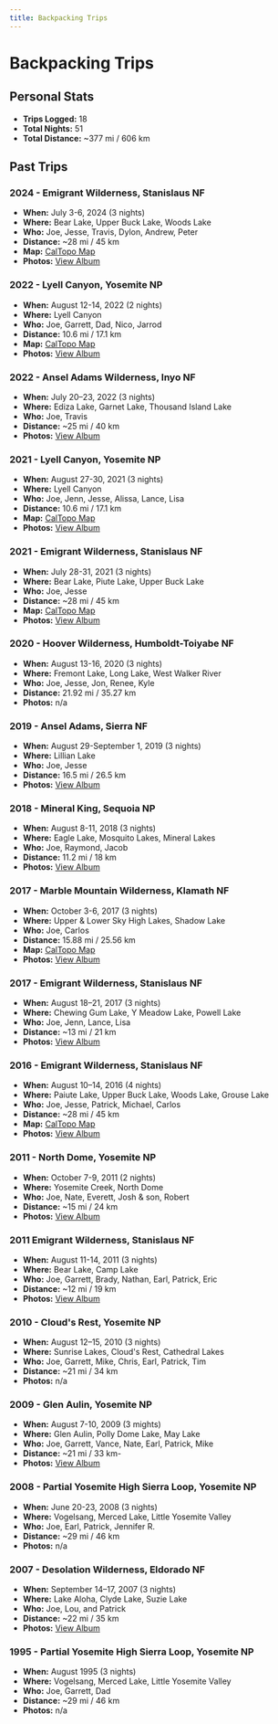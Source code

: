 ```yaml
---
title: Backpacking Trips
---
```

# Backpacking Trips

## Personal Stats

- **Trips Logged:** 18
- **Total Nights:** 51
- **Total Distance:** ~377 mi / 606 km

## Past Trips

### 2024 - Emigrant Wilderness, Stanislaus NF

- **When:** July 3-6, 2024 (3 nights)
- **Where:** Bear Lake, Upper Buck Lake, Woods Lake
- **Who:** Joe, Jesse, Travis, Dylon, Andrew, Peter
- **Distance:** ~28 mi / 45 km
- **Map:** [CalTopo Map](https://caltopo.com/m/3CES)
- **Photos:** [View Album](https://www.icloud.com/sharedalbum/#B2dG0ehgLGJ9vq4)

### 2022 - Lyell Canyon, Yosemite NP

- **When:** August 12-14, 2022 (2 nights)
- **Where:** Lyell Canyon
- **Who:** Joe, Garrett, Dad, Nico, Jarrod
- **Distance:** 10.6 mi / 17.1 km
- **Map:** [CalTopo Map](https://caltopo.com/m/Q53A)
- **Photos:** [View Album](https://www.icloud.com/sharedalbum/#B2dGlxzuqGDxywd)

### 2022 - Ansel Adams Wilderness, Inyo NF

- **When:** July 20–23, 2022 (3 nights)
- **Where:** Ediza Lake, Garnet Lake, Thousand Island Lake
- **Who:** Joe, Travis
- **Distance:** ~25 mi / 40 km
- **Photos:** [View Album](https://www.icloud.com/sharedalbum/#B2dGIcgc2GO1Nh6)

### 2021 - Lyell Canyon, Yosemite NP

- **When:** August 27-30, 2021 (3 nights)
- **Where:** Lyell Canyon
- **Who:** Joe, Jenn, Jesse, Alissa, Lance, Lisa
- **Distance:** 10.6 mi / 17.1 km
- **Map:** [CalTopo Map](https://caltopo.com/m/Q53A)
- **Photos:** [View Album](https://www.icloud.com/sharedalbum/#B2dGJDfWGG0Vhj7)

### 2021 - Emigrant Wilderness, Stanislaus NF

- **When:** July 28-31, 2021 (3 nights)
- **Where:** Bear Lake, Piute Lake, Upper Buck Lake
- **Who:** Joe, Jesse
- **Distance:** ~28 mi / 45 km
- **Map:** [CalTopo Map](https://caltopo.com/m/3CES)
- **Photos:** [View Album](https://www.icloud.com/sharedalbum/#B2d5aDWbrMlwaZ)

### 2020 - Hoover Wilderness, Humboldt-Toiyabe NF

- **When:** August 13-16, 2020 (3 nights)
- **Where:** Fremont Lake, Long Lake, West Walker River
- **Who:** Joe, Jesse, Jon, Renee, Kyle
- **Distance:** 21.92 mi / 35.27 km
- **Photos:** n/a

### 2019 - Ansel Adams, Sierra NF

- **When:** August 29-September 1, 2019 (3 nights)
- **Where:** Lillian Lake
- **Who:** Joe, Jesse
- **Distance:** 16.5 mi / 26.5 km
- **Photos:** [View Album](https://www.icloud.com/sharedalbum/#B2dJRveFpJOYfBF)

### 2018 - Mineral King, Sequoia NP

- **When:** August 8-11, 2018 (3 nights)
- **Where:** Eagle Lake, Mosquito Lakes, Mineral Lakes
- **Who:** Joe, Raymond, Jacob
- **Distance:** 11.2 mi / 18 km
- **Photos:** [View Album](https://www.icloud.com/sharedalbum/#B2dGdPblXG2Ex5T)

### 2017 - Marble Mountain Wilderness, Klamath NF

- **When:** October 3-6, 2017 (3 nights)
- **Where:** Upper & Lower Sky High Lakes, Shadow Lake
- **Who:** Joe, Carlos
- **Distance:** 15.88 mi / 25.56 km
- **Map:** [CalTopo Map](https://caltopo.com/m/12JG)
- **Photos:** [View Album](https://www.icloud.com/sharedalbum/#B2d5CmvASx4qMT)

### 2017 - Emigrant Wilderness, Stanislaus NF

- **When:** August 18–21, 2017 (3 nights)
- **Where:** Chewing Gum Lake, Y Meadow Lake, Powell Lake
- **Who:** Joe, Jenn, Lance, Lisa
- **Distance:** ~13 mi / 21 km
- **Photos:** [View Album](https://www.icloud.com/sharedalbum/#B2d5NI45M298sk)

### 2016 - Emigrant Wilderness, Stanislaus NF

- **When:** August 10–14, 2016 (4 nights)
- **Where:** Paiute Lake, Upper Buck Lake, Woods Lake, Grouse Lake
- **Who:** Joe, Jesse, Patrick, Michael, Carlos
- **Distance:** ~28 mi / 45 km
- **Map:** [CalTopo Map](https://caltopo.com/m/3CES)
- **Photos:** [View Album](https://www.icloud.com/sharedalbum/#B2d52plgjNzKRG)

### 2011 - North Dome, Yosemite NP

- **When:** October 7-9, 2011 (2 nights)
- **Where:** Yosemite Creek, North Dome
- **Who:** Joe, Nate, Everett, Josh & son, Robert
- **Distance:** ~15 mi / 24 km
- **Photos:** [View Album](https://www.icloud.com/sharedalbum/#B2d5M7GFPacFVN)

### 2011 Emigrant Wilderness, Stanislaus NF

- **When:** August 11-14, 2011 (3 nights)
- **Where:** Bear Lake, Camp Lake
- **Who:** Joe, Garrett, Brady, Nathan, Earl, Patrick, Eric 
- **Distance:** ~12 mi / 19 km
- **Photos:** [View Album](https://www.icloud.com/sharedalbum/#B2dGQOeMmGAEYP2)

### 2010 - Cloud's Rest, Yosemite NP

- **When:** August 12–15, 2010 (3 nights)
- **Where:** Sunrise Lakes, Cloud's Rest, Cathedral Lakes
- **Who:** Joe, Garrett, Mike, Chris, Earl, Patrick, Tim
- **Distance:** ~21 mi / 34 km
- **Photos:** n/a

### 2009 - Glen Aulin, Yosemite NP

- **When:** August 7-10, 2009 (3 mights)
- **Where:** Glen Aulin, Polly Dome Lake, May Lake
- **Who:** Joe, Garrett, Vance, Nate, Earl, Patrick, Mike
- **Distance:** ~21 mi / 33 km- 
- **Photos:** [View Album](https://www.icloud.com/sharedalbum/#B2d5aVbMKMX981)

### 2008 - Partial Yosemite High Sierra Loop, Yosemite NP

- **When:** June 20-23, 2008 (3 nights)
- **Where:** Vogelsang, Merced Lake, Little Yosemite Valley
- **Who:** Joe, Earl, Patrick, Jennifer R.
- **Distance:** ~29 mi / 46 km
- **Photos:** n/a

### 2007 - Desolation Wilderness, Eldorado NF

- **When:** September 14–17, 2007 (3 nights)
- **Where:** Lake Aloha, Clyde Lake, Suzie Lake
- **Who:** Joe, Lou, and Patrick
- **Distance:** ~22 mi / 35 km
- **Photos:** [View Album](https://www.icloud.com/sharedalbum/#B2dGdIshaGiskGQ)

### 1995 - Partial Yosemite High Sierra Loop, Yosemite NP

- **When:** August 1995 (3 nights)
- **Where:** Vogelsang, Merced Lake, Little Yosemite Valley
- **Who:** Joe, Garrett, Dad
- **Distance:** ~29 mi / 46 km
- **Photos:** n/a